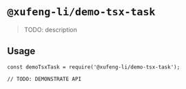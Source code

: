 # `@xufeng-li/demo-tsx-task`

> TODO: description

## Usage

```
const demoTsxTask = require('@xufeng-li/demo-tsx-task');

// TODO: DEMONSTRATE API
```
